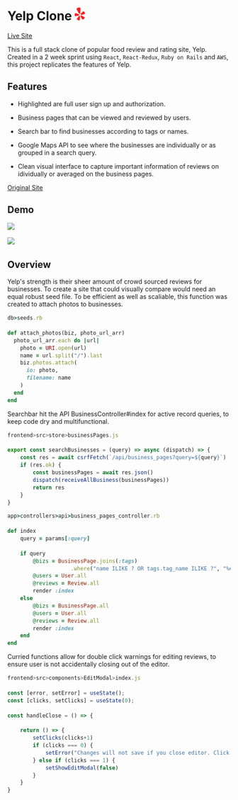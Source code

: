 # Yelp Clone <img src="frontend/public/images/icon.png" width="23" > 
 [Live Site](https://ylp.onrender.com/https://ylp.onrender.com/)

This is a full stack clone of popular food review and rating site, Yelp. Created in a 2 week sprint using `React`, `React-Redux`, `Ruby on Rails` and `AWS`, this project replicates the features of Yelp. 

## Features

* Highlighted are full user sign up and authorization. 

* Business pages that can be viewed and reviewed by users. 

* Search bar to find businesses according to tags or names. 

* Google Maps API to see where the businesses are individually or as grouped in a search query.

* Clean visual interface to capture important information of reviews on idividually or averaged on the business pages.


[Original Site](https://www.yelp.com/)

## Demo

![](https://media.giphy.com/media/bpbsW9ZlDuorgPq1qV/giphy.gif)

![](https://media.giphy.com/media/1Let43yWcTCS81O0qI/giphy.gif)

## Overview

Yelp's strength is their sheer amount of crowd sourced reviews for businesses. To create a site that could visually compare would need an equal robust seed file. To be efficient as well as scaliable, this function was created to attach photos to businesses.

```ruby
db>seeds.rb

def attach_photos(biz, photo_url_arr) 
  photo_url_arr.each do |url|
    photo = URI.open(url)
    name = url.split("/").last
    biz.photos.attach(
      io: photo,
      filename: name
    )
  end
end
```

Searchbar hit the API BusinessController#index for active record queries, to keep code dry and multifunctional.

```js
frontend>src>store>businessPages.js

export const searchBusinesses = (query) => async (dispatch) => {
    const res = await csrfFetch(`/api/business_pages?query=${query}`)
    if (res.ok) {
        const businessPages = await res.json()
        dispatch(receiveAllBusiness(businessPages))
        return res
    }
}
```

```ruby
app>controllers>api>business_pages_controller.rb

def index 
    query = params[:query]
    
    if query 
        @bizs = BusinessPage.joins(:tags)
                    .where("name ILIKE ? OR tags.tag_name ILIKE ?", "%#{query}%", "%#{query}%")
        @users = User.all
        @reviews = Review.all
        render :index
    else
        @bizs = BusinessPage.all
        @users = User.all
        @reviews = Review.all
        render :index
    end
end
```

Curried functions allow for double click warnings for editing reviews, to ensure user is not accidentally closing out of the editor.

```js
frontend>src>components>EditModal>index.js

const [error, setError] = useState();
const [clicks, setClicks] = useState(0);

const handleClose = () => {

    return () => {
        setClicks(clicks+1)
        if (clicks === 0) {
            setError("Changes will not save if you close editor. Click again to confirm")
        } else if (clicks === 1) {
            setShowEditModal(false)
        }     
    }
}
```
